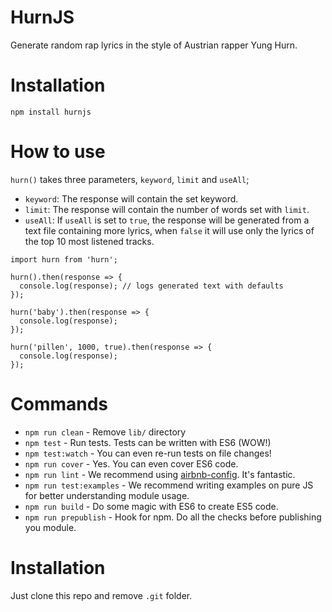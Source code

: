 # HurnJS

Generate random rap lyrics in the style of Austrian rapper Yung Hurn.

# Installation

```
npm install hurnjs
```

# How to use

`hurn()` takes three parameters, `keyword`, `limit` and `useAll`; 

- `keyword`: The response will contain the set keyword.
- `limit`: The response will contain the number of words set with `limit`.
- `useAll`: If `useAll` is set to `true`, the response will be generated from a text file containing more lyrics, when `false` it will use only the lyrics of the top 10 most listened tracks.

```
import hurn from 'hurn';

hurn().then(response => {
  console.log(response); // logs generated text with defaults
});

hurn('baby').then(response => {
  console.log(response); 
});

hurn('pillen', 1000, true).then(response => {
  console.log(response);
});

```

# Commands
- `npm run clean` - Remove `lib/` directory
- `npm test` - Run tests. Tests can be written with ES6 (WOW!)
- `npm test:watch` - You can even re-run tests on file changes!
- `npm run cover` - Yes. You can even cover ES6 code.
- `npm run lint` - We recommend using [airbnb-config](https://github.com/airbnb/javascript/tree/master/packages/eslint-config-airbnb). It's fantastic.
- `npm run test:examples` - We recommend writing examples on pure JS for better understanding module usage.
- `npm run build` - Do some magic with ES6 to create ES5 code.
- `npm run prepublish` - Hook for npm. Do all the checks before publishing you module.

# Installation
Just clone this repo and remove `.git` folder.

